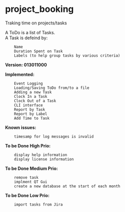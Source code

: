 # project_booking
Traking time on projects/tasks

A ToDo is a list of Tasks.  
A Task is defeind by:
```
    Name
    Duration Spent on Task
    Labels (to help group tasks by various criteria)
```  

**Version: 013011000**

**Implemented:**
```
    Event Logging
    Loading/Saving ToDo from/to a file
    Adding a new Task
    Clock In a Task
    Clock Out of a Task
    CLI interface
    Report by Task
    Report by Label
    Add Time to Task
```

**Known issues:**
```
    timesamp for log messages is invalid
```

**To be Done High Prio:**
```
    display help information
    display license information
```  
  
**To be Done Medium Prio:**
```
    remove task
    implment QT Gui
    create a new database at the start of each month
``` 
  
**To be Done Low Prio:**
```
    import tasks from Jira
```  

  
